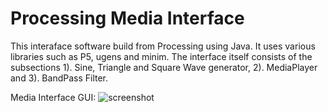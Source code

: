# Processing Media Interface
This interaface software build from Processing using Java. It uses various libraries such as P5, ugens and minim. The interface itself consists of the subsections 1). Sine, Triangle and Square Wave generator, 2). MediaPlayer and 3). BandPass Filter. 

Media Interface GUI:
![screenshot](https://user-images.githubusercontent.com/43787912/59567458-eb94b980-9065-11e9-99b6-5de1c8a05220.png)
